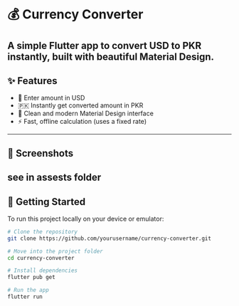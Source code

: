 # 💰 Currency Converter

A simple Flutter app to convert USD to PKR instantly, built with beautiful Material Design.
---

## ✨ **Features**
- 🔢 Enter amount in USD
- 🇵🇰 Instantly get converted amount in PKR
- 📱 Clean and modern Material Design interface
- ⚡ Fast, offline calculation (uses a fixed rate)

---

## 📸 **Screenshots**
see in assests folder
---

## 🚀 **Getting Started**

To run this project locally on your device or emulator:

```bash
# Clone the repository
git clone https://github.com/yourusername/currency-converter.git

# Move into the project folder
cd currency-converter

# Install dependencies
flutter pub get

# Run the app
flutter run
